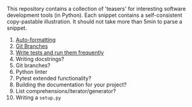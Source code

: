 This repository contains a collection of 'teasers' for interesting software development tools (in Python). Each snippet contains a self-consistent copy-pastable illustration. It should not take more than 5min to parse a snippet.

1) [Auto-formatting](./01_auto_formatting/auto_formatting.md)
2) [Git Branches](./02_git_branches/git_branches.md)
3) [Write tests and run them frequently](./03_pytest_git_hooks/pytest_git_hooks.md)
4) Writing docstrings?
5) Git branches?
6) Python linter
7) Pytest extended functionality?
8) Building the documentation for your project?
9) List comprehensions/iterator/generator?
10) Writing a `setup.py`
